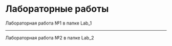 # Лабораторные работы 
Лабораторная работа №1 в папке Lab_1
***
Лабораторная работа №2 в папке Lab_2
